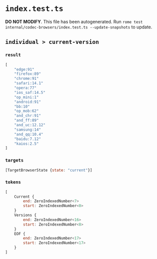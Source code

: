 # `index.test.ts`

**DO NOT MODIFY**. This file has been autogenerated. Run `rome test internal/codec-browsers/index.test.ts --update-snapshots` to update.

## `individual > current-version`

### `result`

```javascript
[
	"edge:91"
	"firefox:89"
	"chrome:91"
	"safari:14.1"
	"opera:77"
	"ios_saf:14.5"
	"op_mini:1"
	"android:91"
	"bb:10"
	"op_mob:62"
	"and_chr:91"
	"and_ff:89"
	"and_uc:12.12"
	"samsung:14"
	"and_qq:10.4"
	"baidu:7.12"
	"kaios:2.5"
]
```

### `targets`

```javascript
[TargetBrowserState {state: "current"}]
```

### `tokens`

```javascript
[
	Current {
		end: ZeroIndexedNumber<7>
		start: ZeroIndexedNumber<0>
	}
	Versions {
		end: ZeroIndexedNumber<16>
		start: ZeroIndexedNumber<8>
	}
	EOF {
		end: ZeroIndexedNumber<17>
		start: ZeroIndexedNumber<17>
	}
]
```
